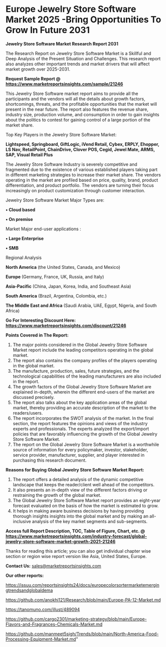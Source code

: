 # Europe Jewelry Store Software Market 2025 -Bring Opportunities To Grow In Future 2031

<strong>Jewelry Store Software Market Research Report 2031</strong>

The Research Report on Jewelry Store Software Market is a Skillful and Deep Analysis of the Present Situation and Challenges. This research report also analyzes other important trends and market drivers that will affect market growth over 2025-2031.

<strong>Request Sample Report @ <a href=https://www.marketreportsinsights.com/sample/21246>https://www.marketreportsinsights.com/sample/21246</a></strong>

This Jewelry Store Software market report aims to provide all the participants and the vendors will all the details about growth factors, shortcomings, threats, and the profitable opportunities that the market will present in the near future. The report also features the revenue share, industry size, production volume, and consumption in order to gain insights about the politics to contest for gaining control of a large portion of the market share.

Top Key Players in the Jewelry Store Software Market:

<strong>Lightspeed, Springboard, GiftLogic, iVend Retail, Cybex, ERPLY, Ehopper, LS Nav, RetailPoint, ChainDrive, Clover POS, Cegid, Jewel Mate, ARMS, SAP, Visual Retail Plus</strong>

The Jewelry Store Software Industry is severely competitive and fragmented due to the existence of various established players taking part in different marketing strategies to increase their market share. The vendors operating in the market are profiled based on price, quality, brand, product differentiation, and product portfolio. The vendors are turning their focus increasingly on product customization through customer interaction.

Jewelry Store Software Market Major Types are:

<strong>• Cloud based

• On premise</strong>

Market Major end-user applications :

<strong>• Large Enterprise

• SMB</strong>

Regional Analysis

</u><strong><b>North America</b></strong> (the United States, Canada, and Mexico)

<strong><b>Europe </b></strong>(Germany, France, UK, Russia, and Italy)

<strong><b>Asia-Pacific</b></strong> (China, Japan, Korea, India, and Southeast Asia)

<strong><b>South America</b></strong> (Brazil, Argentina, Colombia, etc.)

<strong><b>The Middle East and Africa</b></strong> (Saudi Arabia, UAE, Egypt, Nigeria, and South Africa)

<strong>Go For Interesting Discount Here: <a href=https://www.marketreportsinsights.com/discount/21246>https://www.marketreportsinsights.com/discount/21246</a></strong>

<strong>Points Covered in The Report:</strong>
<ol>
  <li>The major points considered in the Global Jewelry Store Software Market report include the leading competitors operating in the global market.</li>
  <li>The report also contains the company profiles of the players operating in the global market.</li>
  <li>The manufacture, production, sales, future strategies, and the technological capabilities of the leading manufacturers are also included in the report.</li>
  <li>The growth factors of the Global Jewelry Store Software Market are explained in-depth, wherein the different end-users of the market are discussed precisely.</li>
  <li>The report also talks about the key application areas of the global market, thereby providing an accurate description of the market to the readers/users.</li>
  <li>The report incorporates the SWOT analysis of the market. In the final section, the report features the opinions and views of the industry experts and professionals. The experts analyzed the export/import policies that are favorably influencing the growth of the Global Jewelry Store Software Market.</li>
  <li>The report on the Global Jewelry Store Software Market is a worthwhile source of information for every policymaker, investor, stakeholder, service provider, manufacturer, supplier, and player interested in purchasing this research document.</li>
</ol>
<strong>Reasons for Buying Global Jewelry Store Software Market Report:</strong>

<ol>
  <li>The report offers a detailed analysis of the dynamic competitive landscape that keeps the reader/client well ahead of the competitors.</li>
  <li>It also presents an in-depth view of the different factors driving or restraining the growth of the global market.</li>
  <li>The Global Jewelry Store Software Market report provides an eight-year forecast evaluated on the basis of how the market is estimated to grow.</li>
  <li>It helps in making aware business decisions by having providing thorough insights insights into the global market and by making an all-inclusive analysis of the key market segments and sub-segments.</li>
</ol>
<strong>Access full Report Description, TOC, Table of Figure, Chart, etc. @ <a href=https://www.marketreportsinsights.com/industry-forecast/global-jewelry-store-software-market-growth-2021-21246>https://www.marketreportsinsights.com/industry-forecast/global-jewelry-store-software-market-growth-2021-21246</a></strong>


Thanks for reading this article; you can also get individual chapter wise section or region wise report version like Asia, United States, Europe.

<strong>Contact Us:</strong>
sales@marketreportsinsights.com

<strong>Our other reports:</strong>

<a href=https://issuu.com/reportsinsights24/docs/europecolorsortermarketemergingtrendsandglobaldema>https://issuu.com/reportsinsights24/docs/europecolorsortermarketemergingtrendsandglobaldema</a>

<a href=https://github.com/anokhi121/Research/blob/main/Europe-PA-12-Market.md>https://github.com/anokhi121/Research/blob/main/Europe-PA-12-Market.md</a>

<a href=https://tanomuno.com/illust/489094>https://tanomuno.com/illust/489094</a>

<a href=https://github.com/cargo2301/marketing-strategy/blob/main/Europe-Flavors-and-Fragrances-Chemicals-Market.md>https://github.com/cargo2301/marketing-strategy/blob/main/Europe-Flavors-and-Fragrances-Chemicals-Market.md</a>

<a href=https://github.com/manmeet5sigh/Trends/blob/main/North-America-Food-Processing-Equipment-Market.md>https://github.com/manmeet5sigh/Trends/blob/main/North-America-Food-Processing-Equipment-Market.md</a>"
